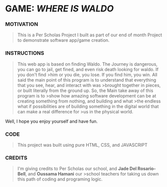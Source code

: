 # GAME:  _WHERE IS WALDO_

### MOTIVATION

> This is a Per Scholas Project I built as part of our end of month Project to demonstrate software app/game  creation.

### INSTRUCTIONS

> This web app is based on finding Waldo.
>The Journey is dangerous, you can go to jail, get fined, and even risk death looking for waldo. If you don't find >him or you die, you lose.
>If you find him, you win.
>All said the main point of this program is to understand that everything that you see, hear, and interact with was >brought together in pieces, or built literally from the ground up. So, the Main take away of this program is to >show how amazing software development can be at creating something from nothing, and building and what >the endless what if possibilities are of building something in the digital world that can make a real difference for >us in the physical world.

Well, I hope you enjoy yourself and have fun.

### CODE

> This project was built using pure HTML, CSS, and JAVASCRIPT

### CREDITS

> I'm giving credits to Per Scholas our school, and **Jade Del Rosario-Bell**, and **Oussama Hamani** our >school teachers for taking us down this path of coding and programing logic.
